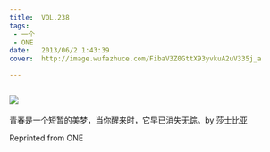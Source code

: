 ```yaml
---
title:	VOL.238
tags:
 - 一个
 - ONE
date:	2013/06/2 1:43:39
cover:	http://image.wufazhuce.com/FibaV3Z0GttX93yvkuA2uV335j_a

---
```

![](http://image.wufazhuce.com/FibaV3Z0GttX93yvkuA2uV335j_a)
---

青春是一个短暂的美梦，当你醒来时，它早已消失无踪。by 莎士比亚
 
Reprinted from ONE
